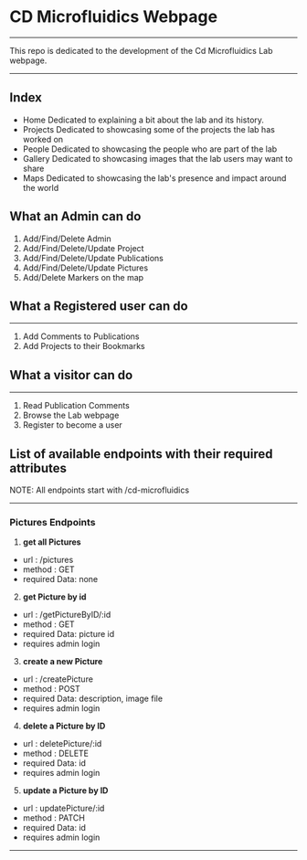 # CD Microfluidics Webpage

- - - 
This repo is dedicated to the development of the Cd Microfluidics Lab webpage.
- - - 
## Index
* Home
    Dedicated to explaining a bit about the lab and its history.
* Projects
    Dedicated to showcasing some of the projects the lab has worked on
* People
    Dedicated to showcasing the people who are part of the lab
* Gallery
    Dedicated to showcasing images that the lab users may want to share
* Maps
    Dedicated to showcasing the lab's presence and impact around the world
## What an Admin can do
1. Add/Find/Delete Admin
2. Add/Find/Delete/Update Project
3. Add/Find/Delete/Update Publications
4. Add/Find/Delete/Update Pictures
4. Add/Delete Markers on the map

## What a Registered user can do
- - - 
1. Add Comments to Publications
2. Add Projects to their Bookmarks

## What a visitor can do
- - - 
1. Read Publication Comments
2. Browse the Lab webpage
3. Register to become a user


## List of available endpoints with their required attributes
NOTE: All endpoints start with /cd-microfluidics
 - - - 
### Pictures Endpoints
1. **get all Pictures**
* url : /pictures
* method : GET
* required Data: none

2. **get Picture by id**
* url : /getPictureByID/:id
* method : GET
* required Data: picture id
* requires admin login

3. **create a new Picture**
* url : /createPicture
* method : POST
* required Data: description, image file
* requires admin login

4. **delete a  Picture by ID**
* url : deletePicture/:id
* method : DELETE
* required Data: id
* requires admin login

5. **update a  Picture by ID**
* url : updatePicture/:id
* method : PATCH
* required Data: id
* requires admin login

- - -